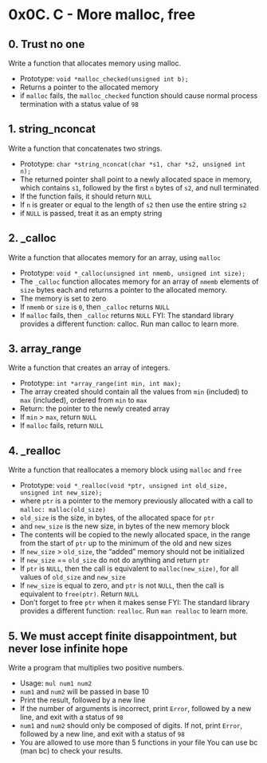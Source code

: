 # 0x0C. C - More malloc, free #


## 0. Trust no one ##
Write a function that allocates memory using malloc.
* Prototype: `void *malloc_checked(unsigned int b);`
* Returns a pointer to the allocated memory
* if `malloc` fails, the `malloc_checked` function should cause normal process termination with a status value of `98`


## 1. string_nconcat ##
Write a function that concatenates two strings.
* Prototype: `char *string_nconcat(char *s1, char *s2, unsigned int n);`
* The returned pointer shall point to a newly allocated space in memory, which contains `s1`, followed by the first `n` bytes of `s2`, and null terminated
* If the function fails, it should return `NULL`
* If `n` is greater or equal to the length of `s2` then use the entire string `s2`
* if `NULL` is passed, treat it as an empty string


## 2. _calloc ##
Write a function that allocates memory for an array, using `malloc`
* Prototype: `void *_calloc(unsigned int nmemb, unsigned int size);`
* The `_calloc` function allocates memory for an array of `nmemb` elements of `size` bytes each and returns a pointer to the allocated memory.
* The memory is set to zero
* If `nmemb` or `size` is `0`, then `_calloc` returns `NULL`
* If `malloc` fails, then `_calloc` returns `NULL`
FYI: The standard library provides a different function: calloc. Run man calloc to learn more.


## 3. array_range ##
Write a function that creates an array of integers.
* Prototype: `int *array_range(int min, int max);`
* The array created should contain all the values from `min` (included) to `max` (included), ordered from `min` to `max`
* Return: the pointer to the newly created array
* If `min` > `max`, return `NULL`
* If `malloc` fails, return `NULL`


## 4. _realloc ##
Write a function that reallocates a memory block using `malloc` and `free`
* Prototype: `void *_realloc(void *ptr, unsigned int old_size, unsigned int new_size);`
* where `ptr` is a pointer to the memory previously allocated with a call to `malloc: malloc(old_size)`
* `old_size` is the size, in bytes, of the allocated space for `ptr`
* and `new_size` is the new size, in bytes of the new memory block
* The contents will be copied to the newly allocated space, in the range from the start of `ptr` up to the minimum of the old and new sizes
* If `new_size` > `old_size`, the “added” memory should not be initialized
* If `new_size` == `old_size` do not do anything and return `ptr`
* If `ptr` is `NULL`, then the call is equivalent to `malloc(new_size)`, for all values of `old_size` and `new_size`
* If `new_size` is equal to zero, and `ptr` is not `NULL`, then the call is equivalent to `free(ptr)`. Return `NULL`
* Don’t forget to free `ptr` when it makes sense
FYI: The standard library provides a different function: `realloc`. Run `man realloc` to learn more.


## 5. We must accept finite disappointment, but never lose infinite hope ##
Write a program that multiplies two positive numbers.
* Usage: `mul num1 num2`
* `num1` and `num2` will be passed in base 10
* Print the result, followed by a new line
* If the number of arguments is incorrect, print `Error`, followed by a new line, and exit with a status of `98`
* `num1` and `num2` should only be composed of digits. If not, print `Error`, followed by a new line, and exit with a status of `98`
* You are allowed to use more than 5 functions in your file
You can use bc (man bc) to check your results.
